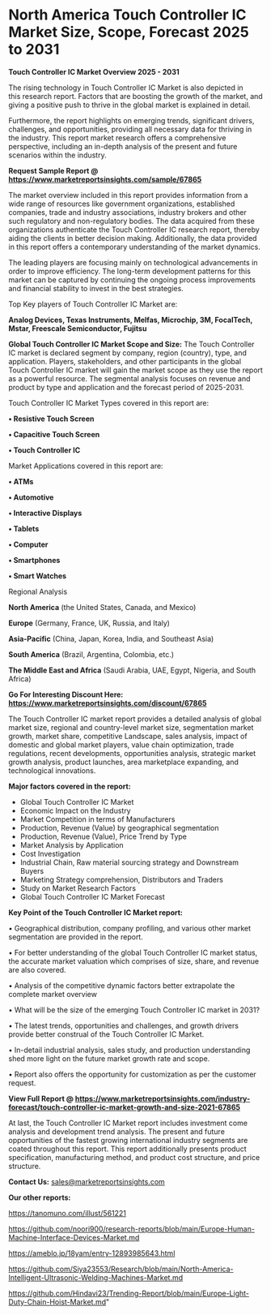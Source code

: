 # North America Touch Controller IC Market Size, Scope, Forecast 2025 to 2031

<Strong> Touch Controller IC Market Overview 2025 - 2031</strong>

The rising technology in Touch Controller IC Market is also depicted in this research report. Factors that are boosting the growth of the market, and giving a positive push to thrive in the global market is explained in detail.

Furthermore, the report highlights on emerging trends, significant drivers, challenges, and opportunities, providing all necessary data for thriving in the industry. This report market research offers a comprehensive perspective, including an in-depth analysis of the present and future scenarios within the industry.

<strong>Request Sample Report @ <a href=https://www.marketreportsinsights.com/sample/67865>https://www.marketreportsinsights.com/sample/67865</a></strong>

The market overview included in this report provides information from a wide range of resources like government organizations, established companies, trade and industry associations, industry brokers and other such regulatory and non-regulatory bodies. The data acquired from these organizations authenticate the Touch Controller IC research report, thereby aiding the clients in better decision making. Additionally, the data provided in this report offers a contemporary understanding of the market dynamics.

The leading players are focusing mainly on technological advancements in order to improve efficiency. The long-term development patterns for this market can be captured by continuing the ongoing process improvements and financial stability to invest in the best strategies.

Top Key players of Touch Controller IC Market are:

<strong>Analog Devices, Texas Instruments, Melfas, Microchip, 3M, FocalTech, Mstar, Freescale Semiconductor, Fujitsu</strong>

<strong><b>Global Touch Controller IC Market Scope and Size:</b></strong>
The Touch Controller IC market is declared segment by company, region (country), type, and application. Players, stakeholders, and other participants in the global Touch Controller IC market will gain the market scope as they use the report as a powerful resource. The segmental analysis focuses on revenue and product by type and application and the forecast period of 2025-2031.

Touch Controller IC Market Types covered in this report are:

<strong>• Resistive Touch Screen

• Capacitive Touch Screen

• Touch Controller IC</strong>

Market Applications covered in this report are:

<strong>• ATMs

• Automotive

• Interactive Displays

• Tablets

• Computer

• Smartphones

• Smart Watches</strong> 

Regional Analysis

<strong>North America</strong> (the United States, Canada, and Mexico)

<strong>Europe</strong> (Germany, France, UK, Russia, and Italy)

<strong>Asia-Pacific</strong> (China, Japan, Korea, India, and Southeast Asia)

<strong>South America</strong> (Brazil, Argentina, Colombia, etc.)

<strong>The Middle East and Africa</strong> (Saudi Arabia, UAE, Egypt, Nigeria, and South Africa)

<strong>Go For Interesting Discount Here: <a href=https://www.marketreportsinsights.com/discount/67865>https://www.marketreportsinsights.com/discount/67865</a></strong>

The Touch Controller IC market report provides a detailed analysis of global market size, regional and country-level market size, segmentation market growth, market share, competitive Landscape, sales analysis, impact of domestic and global market players, value chain optimization, trade regulations, recent developments, opportunities analysis, strategic market growth analysis, product launches, area marketplace expanding, and technological innovations.

<strong><b>Major factors covered in the report:</b></strong>
<ul>
  <li>Global Touch Controller IC Market </li>
  <li>Economic Impact on the Industry</li>
  <li>Market Competition in terms of Manufacturers</li>
  <li>Production, Revenue (Value) by geographical segmentation</li>
  <li>Production, Revenue (Value), Price Trend by Type</li>
  <li>Market Analysis by Application</li>
  <li>Cost Investigation</li>
  <li>Industrial Chain, Raw material sourcing strategy and Downstream Buyers</li>
  <li>Marketing Strategy comprehension, Distributors and Traders</li>
  <li>Study on Market Research Factors</li>
  <li>Global Touch Controller IC Market Forecast</li>
</ul>

<strong><b>Key Point of the Touch Controller IC Market report:</b></strong>

• Geographical distribution, company profiling, and various other market segmentation are provided in the report.

• For better understanding of the global Touch Controller IC market status, the accurate market valuation which comprises of size, share, and revenue are also covered.

• Analysis of the competitive dynamic factors better extrapolate the complete market overview

• What will be the size of the emerging Touch Controller IC market in 2031?

• The latest trends, opportunities and challenges, and growth drivers provide better construal of the Touch Controller IC Market.

• In-detail industrial analysis, sales study, and production understanding shed more light on the future market growth rate and scope.

• Report also offers the opportunity for customization as per the customer request.

<strong><b>View Full Report @ <a href=https://www.marketreportsinsights.com/industry-forecast/touch-controller-ic-market-growth-and-size-2021-67865>https://www.marketreportsinsights.com/industry-forecast/touch-controller-ic-market-growth-and-size-2021-67865</a></b></strong>


At last, the Touch Controller IC Market report includes investment come analysis and development trend analysis. The present and future opportunities of the fastest growing international industry segments are coated throughout this report. This report additionally presents product specification, manufacturing method, and product cost structure, and price structure.

<strong>Contact Us:</strong>
sales@marketreportsinsights.com

<strong>Our other reports:</strong>

<a href=https://tanomuno.com/illust/561221>https://tanomuno.com/illust/561221</a>

<a href=https://github.com/noori900/research-reports/blob/main/Europe-Human-Machine-Interface-Devices-Market.md>https://github.com/noori900/research-reports/blob/main/Europe-Human-Machine-Interface-Devices-Market.md</a>

<a href=https://ameblo.jp/18yam/entry-12893985643.html>https://ameblo.jp/18yam/entry-12893985643.html</a>

<a href=https://github.com/Siya23553/Research/blob/main/North-America-Intelligent-Ultrasonic-Welding-Machines-Market.md>https://github.com/Siya23553/Research/blob/main/North-America-Intelligent-Ultrasonic-Welding-Machines-Market.md</a>

<a href=https://github.com/Hindavi23/Trending-Report/blob/main/Europe-Light-Duty-Chain-Hoist-Market.md>https://github.com/Hindavi23/Trending-Report/blob/main/Europe-Light-Duty-Chain-Hoist-Market.md</a>"
